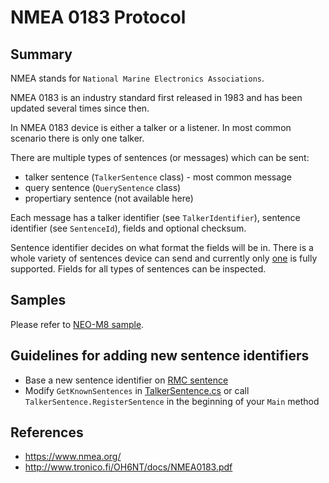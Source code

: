 ﻿# NMEA 0183 Protocol

## Summary

NMEA stands for `National Marine Electronics Associations`.

NMEA 0183 is an industry standard first released in 1983 and has been updated several times since then.

In NMEA 0183 device is either a talker or a listener. In most common scenario there is only one talker.

There are multiple types of sentences (or messages) which can be sent:
- talker sentence (`TalkerSentence` class) - most common message
- query sentence (`QuerySentence` class)
- propertiary sentence (not available here)

Each message has a talker identifier (see `TalkerIdentifier`), sentence identifier (see `SentenceId`), fields and optional checksum.

Sentence identifier decides on what format the fields will be in.
There is a whole variety of sentences device can send and currently only [one](Sentences/RecommendedMinimumNavigationInformation.cs) is fully supported.
Fields for all types of sentences can be inspected.

## Samples

Please refer to [NEO-M8 sample](../Neo-M8/samples/README.md).

## Guidelines for adding new sentence identifiers

- Base a new sentence identifier on [RMC sentence](Sentences/RecommendedMinimumNavigationInformation.cs)
- Modify `GetKnownSentences` in [TalkerSentence.cs](TalkerSentence.cs) or call `TalkerSentence.RegisterSentence` in the beginning of your `Main` method

## References 

- https://www.nmea.org/
- http://www.tronico.fi/OH6NT/docs/NMEA0183.pdf
